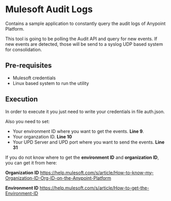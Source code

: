 # Mulesoft Audit Logs
Contains a sample application to constantly query the audit logs of Anypoint Platform.

This tool is going to be polling the Audit API and query for new events.
If new events are detected, those will be send to a syslog UDP based system for consolidation.

## Pre-requisites

- Mulesoft credentials
- Linux based system to run the utility

## Execution

In order to execute it you just need to write your credentials in file auth.json.

Also you need to set:
- Your environment ID where you want to get the events. **Line 9**.
- Your organzation ID. **Line 10**
- Your UPD Server and UPD port where you want to send the events. **Line 31**

If you do not know where to get the **environment ID** and **organization ID**, you can get it from here:

**Organization ID** 
https://help.mulesoft.com/s/article/How-to-know-my-Organization-ID-Org-ID-on-the-Anypoint-Platform 

**Environment ID** 
https://help.mulesoft.com/s/article/How-to-get-the-Environment-ID

